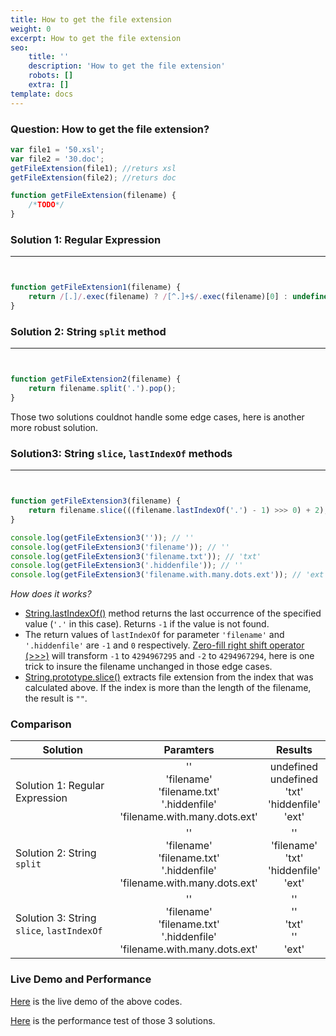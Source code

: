 ```yaml
---
title: How to get the file extension
weight: 0
excerpt: How to get the file extension
seo:
    title: ''
    description: 'How to get the file extension'
    robots: []
    extra: []
template: docs
---
```


### Question: How to get the file extension?

```js
var file1 = '50.xsl';
var file2 = '30.doc';
getFileExtension(file1); //returs xsl
getFileExtension(file2); //returs doc

function getFileExtension(filename) {
    /*TODO*/
}
```

### Solution 1: Regular Expression

---


```js


function getFileExtension1(filename) {
    return /[.]/.exec(filename) ? /[^.]+$/.exec(filename)[0] : undefined;
}
```

### Solution 2: String `split` method

---


```js


function getFileExtension2(filename) {
    return filename.split('.').pop();
}
```

Those two solutions couldnot handle some edge cases, here is another more robust solution.

### Solution3: String `slice`, `lastIndexOf` methods

---


```js


function getFileExtension3(filename) {
    return filename.slice(((filename.lastIndexOf('.') - 1) >>> 0) + 2);
}

console.log(getFileExtension3('')); // ''
console.log(getFileExtension3('filename')); // ''
console.log(getFileExtension3('filename.txt')); // 'txt'
console.log(getFileExtension3('.hiddenfile')); // ''
console.log(getFileExtension3('filename.with.many.dots.ext')); // 'ext'
```

_How does it works?_

-   [String.lastIndexOf()](https://developer.mozilla.org/en-US/docs/Web/JavaScript/Reference/Global_Objects/String/lastIndexOf) method returns the last occurrence of the specified value (`'.'` in this case). Returns `-1` if the value is not found.
-   The return values of `lastIndexOf` for parameter `'filename'` and `'.hiddenfile'` are `-1` and `0` respectively. [Zero-fill right shift operator (>>>)](https://developer.mozilla.org/en-US/docs/Web/JavaScript/Reference/Operators/Bitwise_Operators#%3E%3E%3E_%28Zero-fill_right_shift%29) will transform `-1` to `4294967295` and `-2` to `4294967294`, here is one trick to insure the filename unchanged in those edge cases.
-   [String.prototype.slice()](https://developer.mozilla.org/en-US/docs/Web/JavaScript/Reference/Global_Objects/String/slice) extracts file extension from the index that was calculated above. If the index is more than the length of the filename, the result is `""`.

### Comparison

| Solution                                  |                                          Paramters                                          |                                Results                                |
| ----------------------------------------- | :-----------------------------------------------------------------------------------------: | :-------------------------------------------------------------------: |
| Solution 1: Regular Expression            | ''<br> 'filename' <br> 'filename.txt' <br> '.hiddenfile' <br> 'filename.with.many.dots.ext' | undefined <br> undefined <br> 'txt' <br> 'hiddenfile' <br> 'ext' <br> |
| Solution 2: String `split`                | ''<br> 'filename' <br> 'filename.txt' <br> '.hiddenfile' <br> 'filename.with.many.dots.ext' |    '' <br> 'filename' <br> 'txt' <br> 'hiddenfile' <br> 'ext' <br>    |
| Solution 3: String `slice`, `lastIndexOf` | ''<br> 'filename' <br> 'filename.txt' <br> '.hiddenfile' <br> 'filename.with.many.dots.ext' |             '' <br> '' <br> 'txt' <br> '' <br> 'ext' <br>             |

### Live Demo and Performance

[Here](https://jsbin.com/tipofu/edit?js,console) is the live demo of the above codes.

[Here](http://jsperf.com/extract-file-extension) is the performance test of those 3 solutions.
